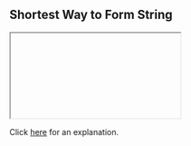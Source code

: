 ##  Shortest Way to Form String 

<iframe></iframe>

Click [here](Explanation.md) for an explanation.


